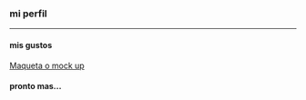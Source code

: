 ### mi perfil
***
#### mis gustos
[Maqueta o mock up](https://docs.google.com/presentation/d/e/2PACX-1vSpQWLVN_4rajSGgwHD4tqddZ2Wp8QUloGWuKftrW8JZV_dndAKgq_AMuQVs5gV27t-k0sEPoLprfI6/pub?start=true&loop=true&delayms=3000)
#### pronto mas...
